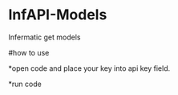 # InfAPI-Models
Infermatic get models

#how to use

*open code and place your key into api key field.

*run code
